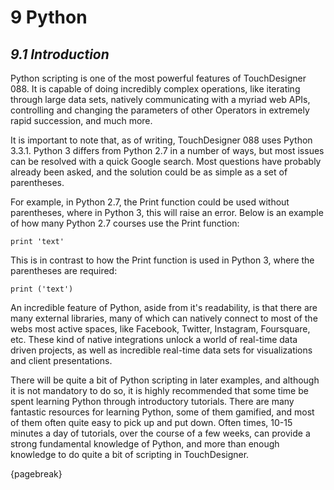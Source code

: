 # 9 Python
## *9.1 Introduction*

Python scripting is one of the most powerful features of TouchDesigner 088. It is capable of doing incredibly complex operations, like iterating through large data sets, natively communicating with a myriad web APIs, controlling and changing the parameters of other Operators in extremely rapid succession, and much more.

It is important to note that, as of writing, TouchDesigner 088 uses Python 3.3.1. Python 3 differs from Python 2.7 in a number of ways, but most issues can be resolved with a quick Google search. Most questions have probably already been asked, and the solution could be as simple as a set of parentheses.

For example, in Python 2.7, the Print function could be used without parentheses, where in Python 3, this will raise an error. Below is an example of how many Python 2.7 courses use the Print function:

```
print 'text'
```

This is in contrast to how the Print function is used in Python 3, where the parentheses are required:

```
print ('text')
```

An incredible feature of Python, aside from it's readability, is that there are many external libraries, many of which can natively connect to most of the webs most active spaces, like Facebook, Twitter, Instagram, Foursquare, etc. These kind of native integrations unlock a world of real-time data driven projects, as well as incredible real-time data sets for visualizations and client presentations.

There will be quite a bit of Python scripting in later examples, and although it is not mandatory to do so, it is highly recommended that some time be spent learning Python through introductory tutorials. There are many fantastic resources for learning Python, some of them gamified, and most of them often quite easy to pick up and put down. Often times, 10-15 minutes a day of tutorials, over the course of a few weeks, can provide a strong fundamental knowledge of Python, and more than enough knowledge to do quite a bit of scripting in TouchDesigner.

{pagebreak}